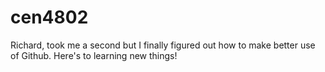 # cen4802

Richard, took me a second but I finally figured out how to make better use of Github.
Here's to learning new things!
